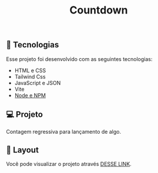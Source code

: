<h1 align="center"> Countdown </h1>

<br>

## 🚀 Tecnologias

Esse projeto foi desenvolvido com as seguintes tecnologias:

- HTML e CSS
- Tailwind Css
- JavaScript e JSON
- Vite
- [Node e NPM](https://nodejs.org/)

## 💻 Projeto

Contagem regressiva para lançamento de algo.

## 🔖 Layout

Você pode visualizar o projeto através [DESSE LINK](countdown-gui-13.vercel.app).
